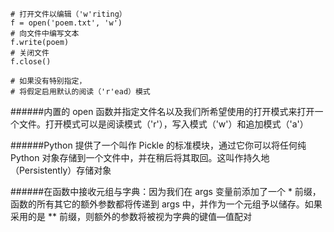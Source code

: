 ```
# 打开文件以编辑（'w'riting）
f = open('poem.txt', 'w')
# 向文件中编写文本
f.write(poem)
# 关闭文件
f.close()

# 如果没有特别指定，
# 将假定启用默认的阅读（'r'ead）模式
```

######内置的 open 函数并指定文件名以及我们所希望使用的打开模式来打开一个文件。打开模式可以是阅读模式（'r'），写入模式（'w'）和追加模式（'a'）

######Python 提供了一个叫作 Pickle 的标准模块，通过它你可以将任何纯 Python 对象存储到一个文件中，并在稍后将其取回。这叫作持久地（Persistently）存储对象

######在函数中接收元组与字典：因为我们在 args 变量前添加了一个 * 前缀，函数的所有其它的额外参数都将传递到 args 中，并作为一个元组予以储存。如果采用的是 ** 前缀，则额外的参数将被视为字典的键值—值配对